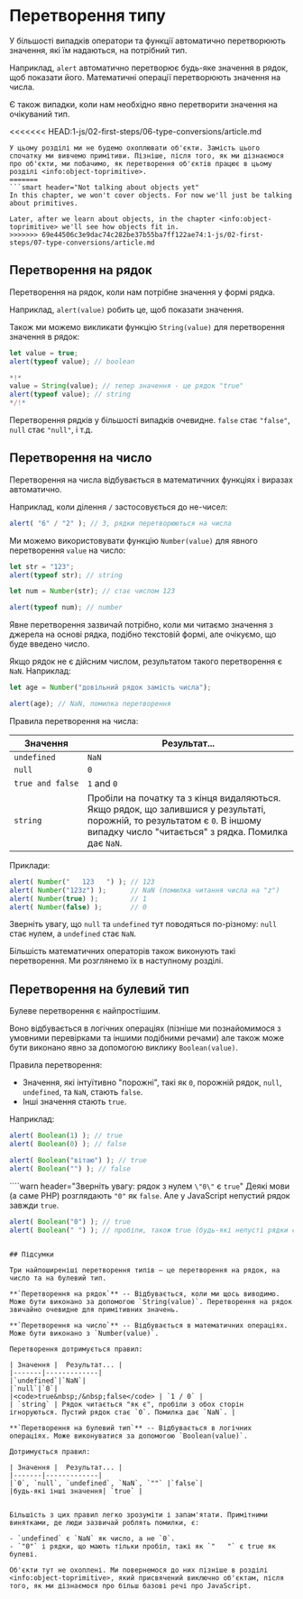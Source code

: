 # Перетворення типу

У більшості випадків оператори та функції автоматично перетворюють значення, які їм надаються, на потрібний тип.

Наприклад, `alert` автоматично перетворює будь-яке значення в рядок, щоб показати його. Математичні операції перетворюють значення на числа.

Є також випадки, коли нам необхідно явно перетворити значення на очікуваний тип.

<<<<<<< HEAD:1-js/02-first-steps/06-type-conversions/article.md
```smart header="Поки що не говоримо про об'єкти"
У цьому розділі ми не будемо охоплювати об'єкти. Замість цього спочатку ми вивчемо примітиви. Пізніше, після того, як ми дізнаємося про об'єкти, ми побачимо, як перетворення об'єктів працює в цьому розділі <info:object-toprimitive>.
=======
```smart header="Not talking about objects yet"
In this chapter, we won't cover objects. For now we'll just be talking about primitives.

Later, after we learn about objects, in the chapter <info:object-toprimitive> we'll see how objects fit in.
>>>>>>> 69e44506c3e9dac74c282be37b55ba7ff122ae74:1-js/02-first-steps/07-type-conversions/article.md
```

## Перетворення на рядок

Перетворення на рядок, коли нам потрібне значення у формі рядка.

Наприклад, `alert(value)` робить це, щоб показати значення.

Також ми можемо викликати функцію `String(value)` для перетворення значення в рядок:

```js run
let value = true;
alert(typeof value); // boolean

*!*
value = String(value); // тепер значення - це рядок "true"
alert(typeof value); // string
*/!*
```

Перетворення рядків у більшості випадків очевидне. `false` стає `"false"`, `null` стає `"null"`, і т.д.

## Перетворення на число

Перетворення на числа відбувається в математичних функціях і виразах автоматично.

Наприклад, коли ділення `/` застосовується до не-чисел:

```js run
alert( "6" / "2" ); // 3, рядки перетворюються на числа
```

Ми можемо використовувати функцію `Number(value)` для явного перетворення `value` на число:

```js run
let str = "123";
alert(typeof str); // string

let num = Number(str); // стає числом 123

alert(typeof num); // number
```

Явне перетворення зазвичай потрібно, коли ми читаємо значення з джерела на основі рядка, подібно текстовій формі, але очікуємо, що буде введено число.

Якщо рядок не є дійсним числом, результатом такого перетворення є `NaN`. Наприклад:

```js run
let age = Number("довільний рядок замість числа");

alert(age); // NaN, помилка перетворення
```

Правила перетворення на числа:

| Значення |  Результат... |
|-------|-------------|
|`undefined`|`NaN`|
|`null`|`0`|
|<code>true&nbsp;and&nbsp;false</code> | `1` and `0` |
| `string` | Пробіли на початку та з кінця видаляються. Якщо рядок, що залившися у результаті, порожній, то результатом є `0`. В іншому випадку число "читається" з рядка. Помилка дає `NaN`. |

Приклади:

```js run
alert( Number("   123   ") ); // 123
alert( Number("123z") );      // NaN (помилка читання числа на "z")
alert( Number(true) );        // 1
alert( Number(false) );       // 0
```

Зверніть увагу, що `null` та `undefined` тут поводяться по-різному: `null` стає нулем, а `undefined` стає `NaN`.

Більшість математичних операторів також виконують такі перетворення. Ми розглянемо їх в наступному розділі.

## Перетворення на булевий тип

Булеве перетворення є найпростішим.

Воно відбувається в логічних операціях (пізніше ми познайомимося з умовними перевірками та іншими подібними речами) але також може бути виконано явно за допомогою виклику `Boolean(value)`.

Правила перетворення:

- Значення, які інтуїтивно "порожні", такі як `0`, порожній рядок, `null`, `undefined`, та `NaN`, стають `false`.
- Інші значення стають `true`.

Наприклад:

```js run
alert( Boolean(1) ); // true
alert( Boolean(0) ); // false

alert( Boolean("вітаю") ); // true
alert( Boolean("") ); // false
```

````warn header="Зверніть увагу: рядок з нулем `\"0\"` є `true`"
Деякі мови (а саме PHP) розглядають `"0"` як `false`. Але у JavaScript непустий рядок завжди `true`.

```js run
alert( Boolean("0") ); // true
alert( Boolean(" ") ); // пробіли, також true (будь-які непусті рядки є true)
```
````

## Підсумки

Три найпоширеніші перетворення типів — це перетворення на рядок, на число та на булевий тип.

**`Перетворення на рядок`** -- Відбувається, коли ми щось виводимо. Може бути виконано за допомогою `String(value)`. Перетворення на рядок звичайно очевидне для примітивних значень.

**`Перетворення на число`** -- Відбувається в математичних операціях. Може бути виконано з `Number(value)`.

Перетворення дотримується правил:

| Значення |  Результат... |
|-------|-------------|
|`undefined`|`NaN`|
|`null`|`0`|
|<code>true&nbsp;/&nbsp;false</code> | `1 / 0` |
| `string` | Рядок читається "як є", пробіли з обох сторін ігноруються. Пустий рядок стає `0`. Помилка дає `NaN`. |

**`Перетворення на булевий тип`** -- Відбувається в логічних операціях. Може виконуватися за допомогою `Boolean(value)`.

Дотримується правил:

| Значення |  Результат... |
|-------|-------------|
|`0`, `null`, `undefined`, `NaN`, `""` |`false`|
|будь-які інші значення| `true` |


Більшість з цих правил легко зрозуміти і запам'ятати. Примітними винятками, де люди зазвичай роблять помилки, є:

- `undefined` є `NaN` як число, а не `0`.
- `"0"` і рядки, що мають тільки пробіл, такі як `"   "` є true як булеві.

Об'єкти тут не охоплені. Ми повернемося до них пізніше в розділі <info:object-toprimitive>, який присвячений виключно об'єктам, після того, як ми дізнаємося про більш базові речі про JavaScript.
